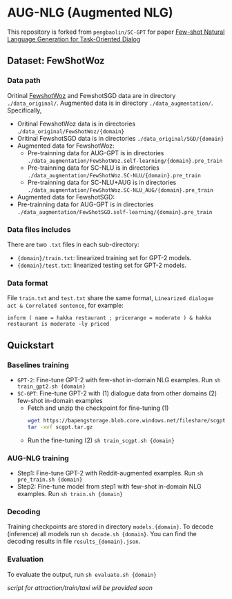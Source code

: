 # AUG-NLG (Augmented NLG)

This repository is forked from `pengbaolin/SC-GPT` for paper [Few-shot Natural Language Generation for Task-Oriented Dialog](https://arxiv.org/abs/2002.12328)


## Dataset: FewShotWoz

### Data path

Oritinal [FewshotWoz](https://arxiv.org/abs/2002.12328) and FewshotSGD data are in directory `./data_original/`. Augmented data is in directory `./data_augmentation/`. Specifically,

* Oritinal FewshotWoz data is in directories .`/data_original/FewShotWoz/{domain}`
* Oritinal FewshotSGD data is in directories `./data_original/SGD/{domain}`
* Augmented data for FewshotWoz:
  * Pre-trainning data for AUG-GPT is in directories `./data_augmentation/FewShotWoz.self-learning/{domain}.pre_train`
  * Pre-trainning data for SC-NLU is in directories `./data_augmentation/FewShotWoz.SC-NLU/{domain}.pre_train`
  * Pre-trainning data for SC-NLU+AUG is in directories `./data_augmentation/FewShotWoz.SC-NLU_AUG/{domain}.pre_train`
 * Augmented data for FewshotSGD:
  * Pre-trainning data for AUG-GPT is in directories `./data_augmentation/FewShotSGD.self-learning/{domain}.pre_train`


### Data files includes

There are two `.txt` files in each sub-directory:
* <code>{domain}/train.txt</code>: linearized training set for GPT-2 models.
* <code>{domain}/test.txt</code>: linearized testing set for GPT-2 models.


### Data format

File `train.txt` and `test.txt` share the same format, `Linearized dialogue act & Correlated sentence`, for example:
```
inform ( name = hakka restaurant ; pricerange = moderate ) & hakka restaurant is moderate -ly priced
```

## Quickstart

### Baselines training
* `GPT-2`: Fine-tune GPT-2 with few-shot in-domain NLG examples. Run `sh train_gpt2.sh {domain}`
* `SC-GPT`: Fine-tune GPT-2 with (1) dialogue data from other domains (2) few-shot in-domain examples 
  - Fetch and unzip the checkpoint for fine-tuning (1)
    ```bash
    wget https://bapengstorage.blob.core.windows.net/fileshare/scgpt.tar.gz
    tar -xvf scgpt.tar.gz
    ```
  - Run the fine-tuning (2) `sh train_scgpt.sh {domain}`

### AUG-NLG training
* Step1: Fine-tune GPT-2 with Reddit-augmented examples. Run `sh pre_train.sh {domain}`
* Step2: Fine-tune model from step1 with few-shot in-domain NLG examples. Run `sh train.sh {domain}`

### Decoding
Training checkpoints are stored in directory `models.{domain}`. To decode (inference) all models run `sh decode.sh {domain}`. You can find the decoding results in file `results_{domain}.json`.

### Evaluation
To evaluate the output, run `sh evaluate.sh {domain}`

*script for attraction/train/taxi will be provided soon*

